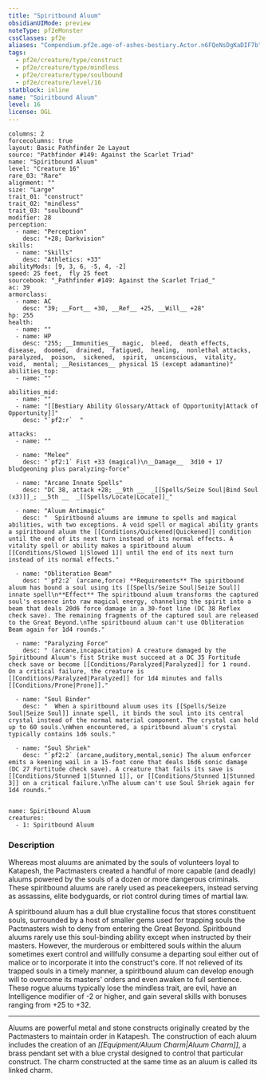 ```yaml
---
title: "Spiritbound Aluum"
obsidianUIMode: preview
noteType: pf2eMonster
cssClasses: pf2e
aliases: "Compendium.pf2e.age-of-ashes-bestiary.Actor.n6FQeNsDgKaDIF7b" 
tags:
  - pf2e/creature/type/construct
  - pf2e/creature/type/mindless
  - pf2e/creature/type/soulbound
  - pf2e/creature/level/16
statblock: inline
name: "Spiritbound Aluum"
level: 16
license: OGL
---
```


```statblock
columns: 2
forcecolumns: true
layout: Basic Pathfinder 2e Layout
source: "Pathfinder #149: Against the Scarlet Triad"
name: "Spiritbound Aluum"
level: "Creature 16"
rare_03: "Rare"
alignment: ""
size: "Large"
trait_01: "construct"
trait_02: "mindless"
trait_03: "soulbound"
modifier: 28
perception:
  - name: "Perception"
    desc: "+28; Darkvision"
skills:
  - name: "Skills"
    desc: "Athletics: +33"
abilityMods: [9, 3, 6, -5, 4, -2]
speed: 25 feet,  fly 25 feet
sourcebook: "_Pathfinder #149: Against the Scarlet Triad_"
ac: 39
armorclass:
  - name: AC
    desc: "39; __Fort__ +30, __Ref__ +25, __Will__ +28"
hp: 255
health:
  - name: ""
  - name: HP
    desc: "255; __Immunities__  magic,  bleed,  death effects,  disease,  doomed,  drained,  fatigued,  healing,  nonlethal attacks,  paralyzed,  poison,  sickened,  spirit,  unconscious,  vitality,  void,  mental; __Resistances__ physical 15 (except adamantine)"
abilities_top:
  - name: ""

abilities_mid:
  - name: ""
  - name: "[[Bestiary Ability Glossary/Attack of Opportunity|Attack of Opportunity]]"
    desc: "`pf2:r`  "

attacks:
  - name: ""

  - name: "Melee"
    desc: "`pf2:1` Fist +33 (magical)\n__Damage__  3d10 + 17 bludgeoning plus paralyzing-force"

  - name: "Arcane Innate Spells"
    desc: "DC 38, attack +28; __9th __  _[[Spells/Seize Soul|Bind Soul (x3)]]_; __5th __  _[[Spells/Locate|Locate]]_"

  - name: "Aluum Antimagic"
    desc: "  Spiritbound aluums are immune to spells and magical abilities, with two exceptions. A void spell or magical ability grants a spiritbound aluum the [[Conditions/Quickened|Quickened]] condition until the end of its next turn instead of its normal effects. A vitality spell or ability makes a spiritbound aluum [[Conditions/Slowed 1|Slowed 1]] until the end of its next turn instead of its normal effects."

  - name: "Obliteration Beam"
    desc: "`pf2:2` (arcane,force) **Requirements** The spiritbound aluum has bound a soul using its [[Spells/Seize Soul|Seize Soul]] innate spell\n**Effect** The spiritbound aluum transforms the captured soul's essence into raw magical energy, channeling the spirit into a beam that deals 20d6 force damage in a 30-foot line (DC 38 Reflex check save). The remaining fragments of the captured soul are released to the Great Beyond.\nThe spiritbound aluum can't use Obliteration Beam again for 1d4 rounds."

  - name: "Paralyzing Force"
    desc: " (arcane,incapacitation) A creature damaged by the Spiritbound Aluum's fist Strike must succeed at a DC 35 Fortitude check save or become [[Conditions/Paralyzed|Paralyzed]] for 1 round. On a critical failure, the creature is [[Conditions/Paralyzed|Paralyzed]] for 1d4 minutes and falls [[Conditions/Prone|Prone]]."

  - name: "Soul Binder"
    desc: "  When a spiritbound aluum uses its [[Spells/Seize Soul|Seize Soul]] innate spell, it binds the soul into its central crystal instead of the normal material component. The crystal can hold up to 60 souls.\nWhen encountered, a spiritbound aluum's crystal typically contains 1d6 souls."

  - name: "Soul Shriek"
    desc: "`pf2:2` (arcane,auditory,mental,sonic) The aluum enforcer emits a keening wail in a 15-foot cone that deals 16d6 sonic damage (DC 27 Fortitude check save). A creature that fails its save is [[Conditions/Stunned 1|Stunned 1]], or [[Conditions/Stunned 1|Stunned 3]] on a critical failure.\nThe aluum can't use Soul Shriek again for 1d4 rounds."
 
```

```encounter-table
name: Spiritbound Aluum
creatures:
  - 1: Spiritbound Aluum
```


### Description
Whereas most aluums are animated by the souls of volunteers loyal to Katapesh, the Pactmasters created a handful of more capable (and deadly) aluums powered by the souls of a dozen or more dangerous criminals. These spiritbound aluums are rarely used as peacekeepers, instead serving as assassins, elite bodyguards, or riot control during times of martial law.

A spiritbound aluum has a dull blue crystalline focus that stores constituent souls, surrounded by a host of smaller gems used for trapping souls the Pactmasters wish to deny from entering the Great Beyond. Spiritbound aluums rarely use this soul-binding ability except when instructed by their masters. However, the murderous or embittered souls within the aluum sometimes exert control and willfully consume a departing soul either out of malice or to incorporate it into the construct's core. If not relieved of its trapped souls in a timely manner, a spiritbound aluum can develop enough will to overcome its masters' orders and even awaken to full sentience. These rogue aluums typically lose the mindless trait, are evil, have an Intelligence modifier of -2 or higher, and gain several skills with bonuses ranging from +25 to +32.

* * *

Aluums are powerful metal and stone constructs originally created by the Pactmasters to maintain order in Katapesh. The construction of each aluum includes the creation of an _[[Equipment/Aluum Charm|Aluum Charm]]_, a brass pendant set with a blue crystal designed to control that particular construct. The charm constructed at the same time as an aluum is called its linked charm.
